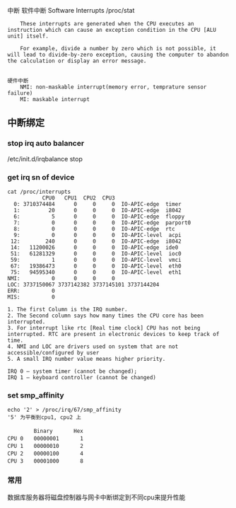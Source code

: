 中断
    软件中断
        Software Interrupts  /proc/stat

        These interrupts are generated when the CPU executes an instruction which can cause an exception condition in the CPU [ALU unit] itself.

        For example, divide a number by zero which is not possible, it will lead to divide-by-zero exception, causing the computer to abandon the calculation or display an error message.


    硬件中断
        NMI: non-maskable interrupt(memory error, temprature sensor failure)
        MI: maskable interrupt

## 中断绑定
### stop irq auto balancer
/etc/init.d/irqbalance stop
### get irq sn of device
```
cat /proc/interrupts
           CPU0   CPU1  CPU2  CPU3
  0: 3710374484      0     0     0  IO-APIC-edge  timer
  1:         20      0     0     0  IO-APIC-edge  i8042
  6:          5      0     0     0  IO-APIC-edge  floppy
  7:          0      0     0     0  IO-APIC-edge  parport0
  8:          0      0     0     0  IO-APIC-edge  rtc
  9:          0      0     0     0  IO-APIC-level  acpi
 12:        240      0     0     0  IO-APIC-edge  i8042
 14:   11200026      0     0     0  IO-APIC-edge  ide0
 51:   61281329      0     0     0  IO-APIC-level  ioc0
 59:          1      0     0     0  IO-APIC-level  vmci
 67:   19386473      0     0     0  IO-APIC-level  eth0
 75:   94595340      0     0     0  IO-APIC-level  eth1
NMI:          0      0     0     0
LOC: 3737150067 3737142382 3737145101 3737144204
ERR:          0
MIS:          0

1. The first Column is the IRQ number.
2. The Second column says how many times the CPU core has been interrupted. 
3. For interrupt like rtc [Real time clock] CPU has not being interrupted. RTC are present in electronic devices to keep track of time.
4. NMI and LOC are drivers used on system that are not accessible/configured by user
5. A small IRQ number value means higher priority.

IRQ 0 — system timer (cannot be changed);
IRQ 1 — keyboard controller (cannot be changed)

``` 
### set smp_affinity

```
echo '2' > /proc/irq/67/smp_affinity 
'5' 为平衡到cpu1, cpu2 上

　　　　　Binary　　　　Hex
CPU 0　　00000001　　　　1
CPU 1　　00000010　　　　2
CPU 2　　00000100　　　　4
CPU 3　　00001000　　　　8
```

### 常用
数据库服务器将磁盘控制器与网卡中断绑定到不同cpu来提升性能


